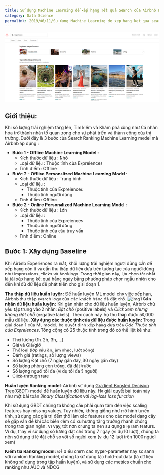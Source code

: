 ```yaml
---
title: Sử dụng Machine Learning để xếp hạng kết quả Search của Airbnb Experiences
category: Data Science
permalink: 2019/06/11/Su_dung_Machine_Learning_de_xep_hang_ket_qua_search_cua_Airbnb_Experiences
---
```

![img](https://raw.githubusercontent.com/lhduc94/My-blog/master/_posts/images_2019-06-11-Su-dung-Machine-learning-Xep-hang-ket-qua-Search-cua-Aribnb/img2.PNG)
## Giới thiệu:
Khi số lượng trải nghiệm tăng lên, Tìm kiếm và Khám phá cũng như Cá nhân hóa trở thành nhân tố quan trọng cho sự phát triển và thành công của thị trường. Dưới đây là 3 bước của Search Ranking Machine Learning model mà Airbnb áp dụng :
* **Bước 1 - Offline Machine Learning Model :**
    * Kích thước dữ liệu : Nhỏ
    * Loại dữ liệu : Thuộc tính của Expreiences
    * Tính điểm :  Offline
* **Bước 2 - Offline Personalized Machine Learning Model :**
    * Kích thước dữ liệu : Trung bình
    * Loại dữ liệu : 
        * Thuộc tính của Expreiences
        * Thuộc tính người dùng
    * Tính điểm :  Offline
* **Bước 2 - Online Personalized Machine Learning Model :**
    * Kích thước dữ liệu : Lớn
    * Loại dữ liệu : 
        * Thuộc tính của Expreiences
        * Thuộc tính người dùng
        * Thuộc tính của câu truy vấn
    * Tính điểm :  Online

## Bước 1: Xây dựng Baseline

Khi Airbnb Experiences ra mắt, khối lượng trải nghiệm người dùng cần để xếp hạng còn ít và cần thu thấp dữ liệu dựa trên tương tác của người dùng như impressions, clicks và bookings. Trong thời gian này, lựa chọn tốt nhất là tái xếp hạng kết quả hằng ngày bằng phương pháp chọn ngẫu nhiên cho đến khi đủ dữ liệu để phát triển cho giai đoạn 1.

**Thu thập dữ liệu huấn luyện:** Để huấn luyện ML model cho việc xếp hạn, Airbnb thu thập search logs của các khách hàng đã đặt chỗ.
![img1](https://cdn-images-1.medium.com/max/1200/1*6oFrH49leqhJR2fd2wRHpQ.png)
**Gán nhãn dữ liệu huấn luyện:** Khi gán nhãn cho dữ liệu huấn luyện, Airbnb chủ yếu tập trung vào 2 nhãn: *Đặt chỗ* (positive labels) và *Click xem nhưng không Đặt chỗ* (negative labels). Theo cách này, họ thu thập được 50,000 mẫu dữ liệu.
**Xây dựng các thuộc tính của dữ liệu được huấn luyện:** Trong giai đoạn 1 của ML model, họ quyết định xếp hạng dựa trên *Các Thuộc tính của Expreiences*. Tổng cộng có 25 thuộc tính trong đó có thể liệt kê như:
* Thời lượng (1h, 2h, 3h,....)
* Giá và Giá/giờ
* Thể loại (lớp nấu ăn, âm nhạc, lướt sóng)
* Đánh giá (ratings, số lượng views)
* Số lượng Đặt chỗ (7 ngày gần đây, 30 ngày gần đây)
* Số lượng phòng còn trống, đã đặt trước
* Số lượng người tối đa (ví dụ tối đa 5 người)
* Click-through rate

**Huấn luyện Ranking model:** Airbnb sử dụng [Gradient Boosted Decision Tree(GBDT)](https://github.com/yarny/gbdt) model để huấn luyện dữ liệu này. Họ giải quyết bài toán này như một bài toán *Binary Classification* với *log-loss loss function*

Khi sử dụng GBDT chúng ta không cần phải quan tâm đến việc scaling features hay missing values. Tuy nhiên, không giống như mô hình tuyến tính, sử dụng các giá trị đếm thô làm các features cho các model dạng cây sẽ gặp vấn đề khi các biến đếm có xu hướng tăng trưởng nhanh chóng trong thời gian ngắn. Vì vậy, tốt hơn chúng ta nên sử dụng tỉ lệ làm featurs. Ví dụ, thay vì sử dụng số lượng đặt chỗ trong 7 ngày (ví dụ 10 lượt), chúng ta nên sử dụng tỉ lệ đặt chỗ so với số người xem (ví dụ 12 lượt trên 1000 người xem)

**Kiểm tra Ranking model:** Để điều chỉnh các hyper-parameter hay so sánh với random Ranking model, chúng ta sử dụng tập hold-out data (là dữ liệu không sử dụng trong tập huấn luyện), và sử dụng các metrics chuẩn cho ranking như AUC và NDCG 
